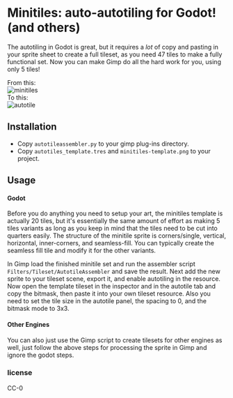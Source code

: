 # Minitiles: auto-autotiling for Godot! (and others)

The autotiling in Godot is great, but it requires a *lot* of copy and pasting in your sprite sheet to create a full tileset, as you need 47 tiles to make a fully functional set. Now you can make Gimp do all the hard work for you, using only 5 tiles!

From this:  
![minitiles](https://github.com/lunarfyre7/GodotAutotileAssembler/raw/master/demo/minitiles.png)  
To this:  
![autotile](https://github.com/lunarfyre7/GodotAutotileAssembler/raw/master/demo/autotiles.png)

## Installation

* Copy `autotileassembler.py` to your gimp plug-ins directory.
* Copy `autotiles_template.tres` and `minitiles-template.png` to your project.

## Usage
#### Godot

Before you do anything you need to setup your art, the minitiles template is actually 20 tiles, but it's essentially the same amount of effort as making 5 tiles variants as long as you keep in mind that the tiles need to be cut into quarters easily. The structure of the minitile sprite is corners/single, vertical, horizontal, inner-corners, and seamless-fill. You can typically create the seamless fill tile and modify it for the other variants.

In Gimp load the finished minitile set and run the assembler script `Filters/Tileset/AutotileAssembler` and save the result. Next add the new sprite to your tileset scene, export it, and enable autotiling in the resource. Now open the template tileset in the inspector and in the autotile tab and copy the bitmask, then paste it into your own tileset resource. Also you need to set the tile size in the autotile panel, the spacing to 0, and the bitmask mode to 3x3.

#### Other Engines

You can also just use the Gimp script to create tilesets for other engines as well, just follow the above steps for processing the sprite in Gimp and ignore the godot steps.

### license
CC-0
